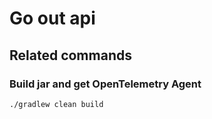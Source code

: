 # Go out api

## Related commands

### Build jar and get OpenTelemetry Agent

```shell
./gradlew clean build
```
